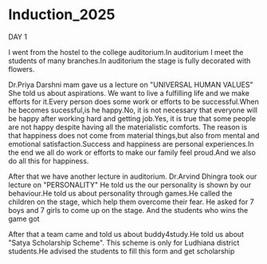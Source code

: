 # Induction_2025
DAY 1

I went from the hostel to the college auditorium.In auditorium I meet the students of many branches.In auditorium the stage is fully decorated with flowers.

Dr.Priya Darshni mam gave us a lecture on "UNIVERSAL  HUMAN VALUES" She told us about aspirations. We want to live a fulfilling life and we make efforts for it.Every person does some work or efforts to be successful.When he becomes sucessful,is he happy.No, it is not necessary that everyone will be happy after working hard and getting job.Yes, it is true that some people are not happy despite having all the materialistic comforts. The reason is that happiness does not come from material things,but also from mental and emotional satisfaction.Success and happiness are personal experiences.In the end we all do work or efforts to make our family feel proud.And we also do all this for happiness.


 After that we have another lecture in auditorium.
Dr.Arvind Dhingra took our lecture on "PERSONALITY" He told us the our personality is shown by our behaviour.He told us about personality through games.He called the children on the stage, which help them overcome their fear. He asked for 7 boys and 7 girls to come up on the stage. And the students who wins the game got 


After that a team came and told us about buddy4study.He told us about "Satya Scholarship Scheme". This scheme is only for Ludhiana district students.He advised the students to fill this form and get scholarship